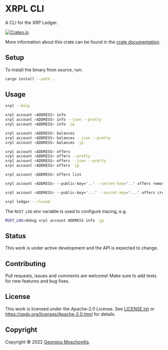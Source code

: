 # XRPL CLI

A CLI for the XRP Ledger.

[![Crates.io](https://img.shields.io/crates/v/xrpl_cli)](https://crates.io/crates/xrpl_cli)

More information about this crate can be found in the [crate documentation][docs].

## Setup

To install the binary from source, run:

```sh
cargo install --path .
```

## Usage

```sh
xrpl --help

xrpl account <ADDRESS> info
xrpl account <ADDRESS> info --json --pretty
xrpl account <ADDRESS> info -jp

xrpl account <ADDRESS> balances
xrpl account <ADDRESS> balances --json --pretty
xrpl account <ADDRESS> balances -jp

xrpl account <ADDRESS> offers
xrpl account <ADDRESS> offers --pretty
xrpl account <ADDRESS> offers --json --pretty
xrpl account <ADDRESS> offers -jp

xrpl account <ADDRESS> offers list

xrpl account <ADDRESS> --public-key=".." --secret-key=".." offers remove <OFFER_SEQUENCE>

xrpl account <ADDRESS> --public-key="..." --secret-key="..." offers create --taker-pays="5.0 USD:rhub8VRN55s94qWKDv6jmDy1pUykJzF3wq" --taker-gets="1.0 XRP"

xrpl ledger --closed
```

The `RUST_LOG` env variable is used to configure tracing, e.g.

```sh
RUST_LOG=debug xrpl account ADDRESS info -jp
```

## Status

This work is under active development and the API is expected to change.

## Contributing

Pull requests, issues and comments are welcome! Make sure to add tests for new features and bug fixes.

## License

This work is licensed under the Apache-2.0 License. See [LICENSE.txt](LICENSE.txt) or <https://spdx.org/licenses/Apache-2.0.html> for details.

## Copyright

Copyright © 2022 [Georgios Moschovitis](https://gmosx.ninja).

[docs]: https://docs.rs/xrpl_cli